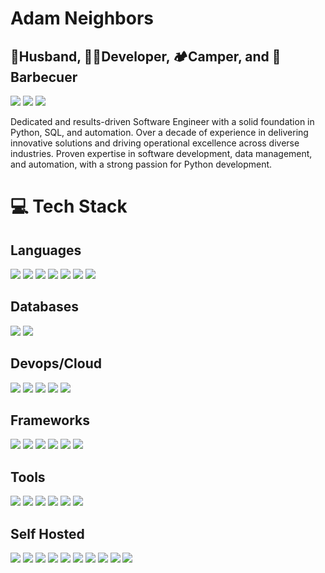 # Adam Neighbors
## 🤵Husband, 🧑‍💻Developer, 🏕️Camper, and 🍖Barbecuer
<a href="https://linkedin.com/in/adamneighbors" target="_blank"><img src="https://img.shields.io/badge/-%230077B5.svg?style=social&logo=linkedin"></a>
<a href="https://instagram.com/adamneighbors" target="_blank"><img src="https://img.shields.io/badge/-%23E4405F.svg?style=social&logo=Instagram"></a>
<a href="https://x.com/onelegchair" target="_blank"><img src="https://img.shields.io/badge/-black.svg?style=social&logo=X"></a>

Dedicated and results-driven Software Engineer with a solid foundation in Python, SQL, and automation. Over a decade of experience in delivering innovative solutions and driving operational excellence across diverse industries. Proven expertise in software development, data management, and automation, with a strong passion for Python development.
# 💻 Tech Stack
## Languages
<a href="https://www.python.org/" target="_blank"><img src="https://img.shields.io/badge/python-3670A0?style=for-the-badge&logo=python&logoColor=ffdd54"></a>
<a href="https://en.wikipedia.org/wiki/HTML" target="_blank"><img src="https://img.shields.io/badge/html5-%23E34F26.svg?style=for-the-badge&logo=html5&logoColor=white"></a>
<a href="https://en.wikipedia.org/wiki/CSS" target="_blank"><img src="https://img.shields.io/badge/css3-%231572B6.svg?style=for-the-badge&logo=css3&logoColor=white"></a>
<a href="https://www.javascript.com/" target="_blank"><img src="https://img.shields.io/badge/javascript-%23323330.svg?style=for-the-badge&logo=javascript&logoColor=%23F7DF1E"></a>
<a href="https://en.wikipedia.org/wiki/Shell_script" target="_blank"><img src="https://img.shields.io/badge/shell_script-%23121011.svg?style=for-the-badge&logo=gnu-bash&logoColor=white"></a>
<a href="https://docs.godotengine.org/en/stable/tutorials/scripting/gdscript/gdscript_basics.html" target="_blank"><img src="https://img.shields.io/badge/gdscript-%23478CBF.svg?style=for-the-badge&logo=godotengine&logoColor=white"></a>
<a href="https://www.markdownguide.org/" target="_blank"><img src="https://img.shields.io/badge/markdown-%23000000.svg?style=for-the-badge&logo=markdown&logoColor=white"></a>
## Databases
<a href="https://www.postgresql.org/" target="_blank"><img src="https://img.shields.io/badge/postgres-%23316192.svg?style=for-the-badge&logo=postgresql&logoColor=white"></a>
<a href="https://www.microsoft.com/en-us/sql-server/" target="_blank"><img src="https://img.shields.io/badge/Microsoft%20SQL%20Server-CC2927?style=for-the-badge&logo=microsoft%20sql%20server&logoColor=white"></a>
## Devops/Cloud
<a href="https://cloud.google.com/?hl=en" target="_blank"><img src="https://img.shields.io/badge/GoogleCloud-%234285F4.svg?style=for-the-badge&logo=google-cloud&logoColor=white"></a>
<a href="https://www.docker.com/" target="_blank"><img src="https://img.shields.io/badge/docker-%230db7ed.svg?style=for-the-badge&logo=docker&logoColor=white"></a>
<a href="https://www.jenkins.io/" target="_blank"><img src="https://img.shields.io/badge/jenkins-%232C5263.svg?style=for-the-badge&logo=jenkins&logoColor=white"></a>
<a href="https://grafana.com/" target="_blank"><img src="https://img.shields.io/badge/grafana-%23F46800.svg?style=for-the-badge&logo=grafana&logoColor=white"></a>
<a href="https://www.cloudflare.com/" target="_blank"><img src="https://img.shields.io/badge/Cloudflare-F38020?style=for-the-badge&logo=Cloudflare&logoColor=white"></a>
## Frameworks
<a href="https://www.odoo.com/" target="_blank"><img src="https://img.shields.io/badge/odoo-%23714B67.svg?style=for-the-badge&logo=odoo&logoColor=white"></a>
<a href="https://www.djangoproject.com/" target="_blank"><img src="https://img.shields.io/badge/django-%23092E20.svg?style=for-the-badge&logo=django&logoColor=white"></a>
<a href="https://getbootstrap.com/" target="_blank"><img src="https://img.shields.io/badge/bootstrap-%238511FA.svg?style=for-the-badge&logo=bootstrap&logoColor=white"></a>
<a href="https://www.sqlalchemy.org/" target="_blank"><img src="https://img.shields.io/badge/sqlalchemy-%23D71F00?style=for-the-badge&logo=SqlAlchemy&logoColor=white"></a>
<a href="https://www.selenium.dev/" target="_blank"><img src="https://img.shields.io/badge/selenium-%2343B02A?style=for-the-badge&logo=selenium&logoColor=white"></a>
<a href="https://www.twilio.com/" target="_blank"><img src="https://img.shields.io/badge/Twilio-F22F46?style=for-the-badge&logo=Twilio&logoColor=white"></a>
## Tools
<a href="https://git-scm.com/" target="_blank"><img src="https://img.shields.io/badge/git-%23F05033.svg?style=for-the-badge&logo=git&logoColor=white"></a>
<a href="https://github.com/" target="_blank"><img src="https://img.shields.io/badge/github-%23121011.svg?style=for-the-badge&logo=github&logoColor=white"></a>
<a href="https://obsidian.md/" target="_blank"><img src="https://img.shields.io/badge/obsidian-%237C3AED?style=for-the-badge&logo=obsidian&logoColor=white"></a>
<a href="https://www.gimp.org/" target="_blank"><img src="https://img.shields.io/badge/Gimp-657D8B?style=for-the-badge&logo=gimp&logoColor=FFFFFF"></a>
<a href="https://penpot.app/" target="_blank"><img src="https://img.shields.io/badge/penpot-%23000000?style=for-the-badge&logo=penpot&logoColor=white"></a>
<a href="https://godotengine.org/" target="_blank"><img src="https://img.shields.io/badge/godotengine-%23478CBF.svg?style=for-the-badge&logo=godotengine&logoColor=white"></a>
## Self Hosted
<a href="https://www.home-assistant.io/" target="_blank"><img src="https://img.shields.io/badge/home%20assistant-%2341BDF5.svg?style=for-the-badge&logo=home-assistant&logoColor=white"></a>
<a href="https://www.raspberrypi.com/" target="_blank"><img src="https://img.shields.io/badge/-RaspberryPi-C51A4A?style=for-the-badge&logo=Raspberry-Pi"></a>
<a href="https://nginx.org/en/" target="_blank"><img src="https://img.shields.io/badge/nginx-%23009639.svg?style=for-the-badge&logo=nginx&logoColor=white"></a>
<a href="https://bitwarden.com/" target="_blank"><img src="https://img.shields.io/badge/bitwarden-%23175DDC.svg?style=for-the-badge&logo=bitwarden&logoColor=white"></a>
<a href="https://www.wireguard.com/" target="_blank"><img src="https://img.shields.io/badge/wireguard-%2388171A.svg?style=for-the-badge&logo=wireguard&logoColor=white"></a>
<a href="https://jellyfin.org/" target="_blank"><img src="https://img.shields.io/badge/jellyfin-%23000B25.svg?style=for-the-badge&logo=Jellyfin&logoColor=00A4DC"></a>
<a href="https://www.plex.tv/plexamp/" target="_blank"><img src="https://img.shields.io/badge/plexamp-%23191919?style=for-the-badge&logo=plex&logoColor=%23EBAF00"></a>
<a href="https://www.audiobookshelf.org/" target="_blank"><img src="https://img.shields.io/badge/audiobookshelf-%2382612C.svg?style=for-the-badge&logo=audiobookshelf&logoColor=w82612C"></a>
<a href="https://syncthing.net/" target="_blank"><img src="https://img.shields.io/badge/syncthing-%230891D1?style=for-the-badge&logo=syncthing&logoColor=white"></a>
<a href="https://en.wikipedia.org/wiki/Zigbee" target="_blank"><img src="https://img.shields.io/badge/zigbee-%23EB0443.svg?style=for-the-badge&logo=zigbee&logoColor=white">
